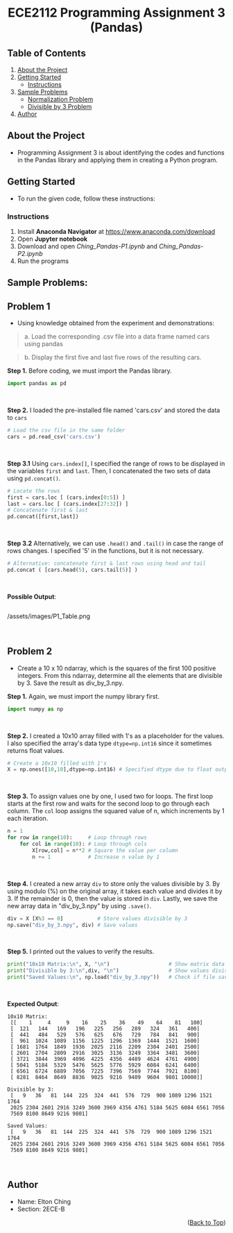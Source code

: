 <h1 align="center"> ECE2112 Programming Assignment 3 (Pandas) </h1>

<a id="top"></a>

## Table of Contents
1. [About the Project](#about)
2. [Getting Started](#getting_started)
   - [Instructions](#instructions)
4. [Sample Problems](#problems)
   - [Normalization Problem](#P1)
   - [Divisible by 3 Problem](#P2)
5. [Author](#author)

<a name="about"></a>
## About the Project
- Programming Assignment 3 is about identifying the codes and functions in the Pandas library and applying them in creating a Python program.

<a name="getting_started"></a>
## Getting Started
- To run the given code, follow these instructions:
  
<a name="instructions"></a>
 ### Instructions
 1. Install **Anaconda Navigator** at https://www.anaconda.com/download
 2. Open **Jupyter notebook**
 3. Download and open _Ching_Pandas-P1.ipynb_ and _Ching_Pandas-P2.ipynb_
 4. Run the programs 

<a name="problems"></a>
## Sample Problems:

<a name="P1"></a>
## **Problem 1**
* Using knowledge obtained from the experiment and demonstrations: </br>
> a. Load the corresponding .csv file into a data frame named cars using pandas

> b. Display the first five and last five rows of the resulting cars.


**Step 1.** Before coding, we must import the Pandas library.
``` python
import pandas as pd
```
<br/>

**Step 2.** I loaded the pre-installed file named 'cars.csv' and stored the data to `cars` 
``` python
# Load the csv file in the same folder
cars = pd.read_csv('cars.csv')
```
<br/>

**Step 3.1** Using `cars.index[]`, I specified the range of rows to be displayed in the variables `first` and `last`. Then, I concatenated the two sets of data using `pd.concat()`. 
``` python
# Locate the rows
first = cars.loc [ (cars.index[0:5]) ]
last = cars.loc [ (cars.index[27:32]) ]
# Concatenate first & last 
pd.concat([first,last])
```
<br/>

**Step 3.2** Alternatively, we can use `.head()` and `.tail()` in case the range of rows changes. I specified '5' in the functions, but it is not necessary.
```python
# Alternative: concatenate first & last rows using head and tail
pd.concat ( [cars.head(5), cars.tail(5)] )
```
<br/>

**Possible Output**: 
``` 

```
/assets/images/P1_Table.png 

<br/>


<a name="P2"></a>
## **Problem 2**
* Create a 10 x 10 ndarray, which is the squares of the first 100 positive integers. From this ndarray, determine all the elements that are divisible by 3. Save the result as div_by_3.npy.


**Step 1.** Again, we must import the numpy library first.
``` python
import numpy as np
```
<br/>

**Step 2.** I created a 10x10 array filled with 1's as a placeholder for the values. I also specified the array's data type `dtype=np.int16` since it sometimes returns float values.
``` python
# Create a 10x10 filled with 1's
X = np.ones([10,10],dtype=np.int16) # Specified dtype due to float output
```
<br/>

**Step 3.** To assign values one by one, I used two for loops. The first loop starts at the first row and waits for the second loop to go through each column. The `col` loop assigns the squared value of n, which increments by 1 each iteration.
``` python
n = 1
for row in range(10):     # Loop through rows 
    for col in range(10): # Loop through cols
        X[row,col] = n**2 # Square the value per column
        n += 1            # Increase n value by 1
```
<br/>

**Step 4.** I created a new array `div` to store only the values divisible by 3. By using modulo (%) on the original array, it takes each value and divides it by 3. If the remainder is 0, then the value is stored in `div`. Lastly, we save the new array data in "div_by_3.npy" by using `.save()`.
``` python
div = X [X%3 == 0]           # Store values divisible by 3
np.save("div_by_3.npy", div) # Save values
```
<br/>

**Step 5.** I printed out the values to verify the results.
``` python
print("10x10 Matrix:\n", X, "\n")                   # Show matrix data
print("Divisible by 3:\n",div, "\n")                # Show values divisible by 3
print("Saved Values:\n", np.load("div_by_3.npy"))   # Check if file saved div data
```
<br/>

**Expected Output**: 
``` 
10x10 Matrix:
 [[    1     4     9    16    25    36    49    64    81   100]
 [  121   144   169   196   225   256   289   324   361   400]
 [  441   484   529   576   625   676   729   784   841   900]
 [  961  1024  1089  1156  1225  1296  1369  1444  1521  1600]
 [ 1681  1764  1849  1936  2025  2116  2209  2304  2401  2500]
 [ 2601  2704  2809  2916  3025  3136  3249  3364  3481  3600]
 [ 3721  3844  3969  4096  4225  4356  4489  4624  4761  4900]
 [ 5041  5184  5329  5476  5625  5776  5929  6084  6241  6400]
 [ 6561  6724  6889  7056  7225  7396  7569  7744  7921  8100]
 [ 8281  8464  8649  8836  9025  9216  9409  9604  9801 10000]] 

Divisible by 3:
 [   9   36   81  144  225  324  441  576  729  900 1089 1296 1521 1764
 2025 2304 2601 2916 3249 3600 3969 4356 4761 5184 5625 6084 6561 7056
 7569 8100 8649 9216 9801] 

Saved Values:
 [   9   36   81  144  225  324  441  576  729  900 1089 1296 1521 1764
 2025 2304 2601 2916 3249 3600 3969 4356 4761 5184 5625 6084 6561 7056
 7569 8100 8649 9216 9801]
```
<br/>

<a name="author"></a>
## **Author** 
- Name: Elton Ching
- Section: 2ECE-B

<p align="right"> (<a href="#top">Back to Top</a>) </p>
